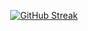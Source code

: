 <div align="center">

[![GitHub Streak](https://github-readme-streak-stats.herokuapp.com?user=AryanSwaroop)](https://git.io/streak-stats)

 &nbsp; &nbsp; &nbsp; &nbsp; &nbsp; 
 
</div>
